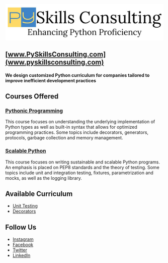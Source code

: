 ![PySkills Consulting Logo](images/pyskills_logo.jpg)
## [www.PySkillsConsulting.com](www.pyskillsconsulting.com)

#### We design customized Python curriculum for companies tailored to improve inefficient development practices

## Courses Offered
### [Pythonic Programming](https://pyskillsconsulting.com/pythonic-programming)
This course focuses on understanding the underlying implementation of Python types as well as built-in syntax that allows for optimized programming practices. Some topics include decorators, generators, protocols, garbage collection and memory management.
### [Scalable Python](https://pyskillsconsulting.com/scalable-python)
This course focuses on writing sustainable and scalable Python programs. An emphasis is placed on PEP8 standards and the theory of testing. Some topics include unit and integration testing, fixtures, parametrization and mocks, as well as the logging library.

## Available Curriculum
* [Unit Testing](https://pyskillsconsulting.github.io/Unit-Testing/#/)
* [Decorators](https://pyskillsconsulting.github.io/Decorators/#/)

## Follow Us
* [Instagram](https://www.instagram.com/pyskills/)
* [Facebook](https://www.facebook.com/PySkills)
* [Twitter](https://twitter.com/PyskillsC)
* [LinkedIn](https://www.linkedin.com/company/pyskills-consulting)

